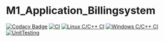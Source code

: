 # M1_Application_Billingsystem

[![Codacy Badge](https://api.codacy.com/project/badge/Grade/dd3e41afec794b2599cc532ea0c0bfd5)](https://app.codacy.com/gh/madesh1604/M1_Application_Billingsystem?utm_source=github.com&utm_medium=referral&utm_content=madesh1604/M1_Application_Billingsystem&utm_campaign=Badge_Grade_Settings)
[![CI](https://github.com/madesh1604/M1_Application_Billingsystem/actions/workflows/main.yml/badge.svg)](https://github.com/madesh1604/M1_Application_Billingsystem/actions/workflows/main.yml)
[![Linux C/C++ CI](https://github.com/madesh1604/M1_Application_Billingsystem/actions/workflows/c-cpp.yml/badge.svg)](https://github.com/madesh1604/M1_Application_Billingsystem/actions/workflows/c-cpp.yml)
[![Windows C/C++ CI](https://github.com/madesh1604/M1_Application_Billingsystem/actions/workflows/windows_cpp.yml/badge.svg)](https://github.com/madesh1604/M1_Application_Billingsystem/actions/workflows/windows_cpp.yml)
[![UnitTesting](https://github.com/madesh1604/M1_Application_Billingsystem/actions/workflows/unit_testing.yml/badge.svg)](https://github.com/madesh1604/M1_Application_Billingsystem/actions/workflows/unit_testing.yml)
